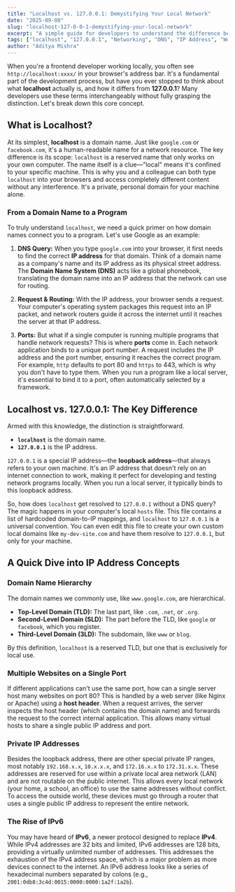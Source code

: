 ```yaml
---
title: "Localhost vs. 127.0.0.1: Demystifying Your Local Network"
date: "2025-09-08"
slug: "localhost-127-0-0-1-demystifying-your-local-network"
excerpt: "A simple guide for developers to understand the difference between localhost and 127.0.0.1 and how they work within the local network, covering IP addresses, DNS, and more."
tags: ["localhost", "127.0.0.1", "Networking", "DNS", "IP Address", "Web Development"]
author: "Aditya Mishra"
---
```


When you're a frontend developer working locally, you often see `http://localhost:xxxx/` in your browser's address bar. It's a fundamental part of the development process, but have you ever stopped to think about what **localhost** actually is, and how it differs from **127.0.0.1**? Many developers use these terms interchangeably without fully grasping the distinction. Let's break down this core concept.

## What is Localhost?

At its simplest, **localhost** is a domain name. Just like `google.com` or `facebook.com`, it's a human-readable name for a network resource. The key difference is its scope: `localhost` is a reserved name that only works on your own computer. The name itself is a clue—"local" means it's confined to your specific machine. This is why you and a colleague can both type `localhost` into your browsers and access completely different content without any interference. It's a private, personal domain for your machine alone.

### From a Domain Name to a Program

To truly understand `localhost`, we need a quick primer on how domain names connect you to a program. Let's use Google as an example:

1.  **DNS Query:** When you type `google.com` into your browser, it first needs to find the correct **IP address** for that domain. Think of a domain name as a company's name and its IP address as its physical street address. The **Domain Name System (DNS)** acts like a global phonebook, translating the domain name into an IP address that the network can use for routing.

2.  **Request & Routing:** With the IP address, your browser sends a request. Your computer's operating system packages this request into an IP packet, and network routers guide it across the internet until it reaches the server at that IP address.

3.  **Ports:** But what if a single computer is running multiple programs that handle network requests? This is where **ports** come in. Each network application binds to a unique port number. A request includes the IP address and the port number, ensuring it reaches the correct program. For example, `http` defaults to port 80 and `https` to 443, which is why you don't have to type them. When you run a program like a local server, it's essential to bind it to a port, often automatically selected by a framework.



## Localhost vs. 127.0.0.1: The Key Difference

Armed with this knowledge, the distinction is straightforward.

* **`localhost`** is the domain name.
* **`127.0.0.1`** is the IP address.

`127.0.0.1` is a special IP address—the **loopback address**—that always refers to your own machine. It's an IP address that doesn't rely on an internet connection to work, making it perfect for developing and testing network programs locally. When you run a local server, it typically binds to this loopback address.

So, how does `localhost` get resolved to `127.0.0.1` without a DNS query? The magic happens in your computer's local `hosts` file. This file contains a list of hardcoded domain-to-IP mappings, and `localhost` to `127.0.0.1` is a universal convention. You can even edit this file to create your own custom local domains like `my-dev-site.com` and have them resolve to `127.0.0.1`, but only for your machine.

## A Quick Dive into IP Address Concepts

### Domain Name Hierarchy

The domain names we commonly use, like `www.google.com`, are hierarchical.
* **Top-Level Domain (TLD):** The last part, like `.com`, `.net`, or `.org`.
* **Second-Level Domain (SLD):** The part before the TLD, like `google` or `facebook`, which you register.
* **Third-Level Domain (3LD):** The subdomain, like `www` or `blog`.

By this definition, `localhost` is a reserved TLD, but one that is exclusively for local use.

### Multiple Websites on a Single Port

If different applications can't use the same port, how can a single server host many websites on port 80? This is handled by a web server (like Nginx or Apache) using a **host header**. When a request arrives, the server inspects the host header (which contains the domain name) and forwards the request to the correct internal application. This allows many virtual hosts to share a single public IP address and port.

### Private IP Addresses

Besides the loopback address, there are other special private IP ranges, most notably `192.168.x.x`, `10.x.x.x`, and `172.16.x.x` to `172.31.x.x`. These addresses are reserved for use within a private local area network (LAN) and are not routable on the public internet. This allows every local network (your home, a school, an office) to use the same addresses without conflict. To access the outside world, these devices must go through a router that uses a single public IP address to represent the entire network.

### The Rise of IPv6

You may have heard of **IPv6**, a newer protocol designed to replace **IPv4**. While IPv4 addresses are 32 bits and limited, IPv6 addresses are 128 bits, providing a virtually unlimited number of addresses. This addresses the exhaustion of the IPv4 address space, which is a major problem as more devices connect to the internet. An IPv6 address looks like a series of hexadecimal numbers separated by colons (e.g., `2001:0db8:3c4d:0015:0000:0000:1a2f:1a2b`).
